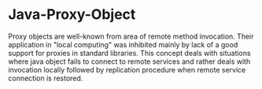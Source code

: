 Java-Proxy-Object
=================

Proxy objects are well-known from area of remote method invocation. Their application in "local computing" was inhibited mainly by lack of a good support for proxies in standard libraries. This concept deals with situations where java object fails to connect to remote services and rather deals with invocation locally followed by replication procedure when remote service connection is restored.
